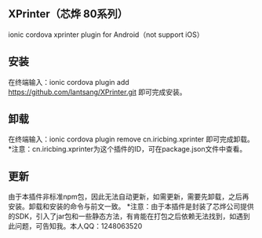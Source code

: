 ## XPrinter（芯烨 80系列）
ionic cordova xprinter plugin for Android（not support iOS）

## 安装
在终端输入：ionic cordova plugin add https://github.com/lantsang/XPrinter.git 
即可完成安装。

## 卸载
在终端输入：ionic cordova plugin remove cn.iricbing.xprinter
即可完成卸载。
*注意：cn.iricbing.xprinter为这个插件的ID，可在package.json文件中查看。

## 更新
由于本插件非标准npm包，因此无法自动更新，如需更新，需要先卸载，之后再安装。卸载和安装的命令与前文一致。
*注意：由于本插件是封装了芯烨公司提供的SDK，引入了jar包和一些静态方法，有肯能在打包之后依赖无法找到，如遇到此问题，可告知我。本人QQ：1248063520



